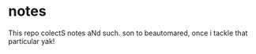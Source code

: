 notes
=====
This repo colectS notes aNd such. son to beautomared, once i tackle that particular yak!
